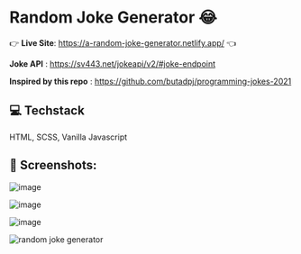 # Random Joke Generator 😂

👉 **Live Site**: https://a-random-joke-generator.netlify.app/ 👈

**Joke API** : https://sv443.net/jokeapi/v2/#joke-endpoint

**Inspired by this repo** : https://github.com/butadpj/programming-jokes-2021

## 💻 Techstack 
HTML, SCSS, Vanilla Javascript

## 📸 Screenshots:
![image](https://user-images.githubusercontent.com/58241136/165729695-e7cf6ea5-7c61-456d-9b27-da3c907d6a9c.png)

![image](https://user-images.githubusercontent.com/58241136/165729779-24285f15-87f8-4ef0-9fe8-3319fbea9ba5.png)

![image](https://user-images.githubusercontent.com/58241136/165729940-1d03bcce-89b3-4597-867a-48a8340a928e.png)

![random joke generator](https://user-images.githubusercontent.com/58241136/165900933-700fd511-f5ef-43d6-95ef-013d2818ecfe.png)
